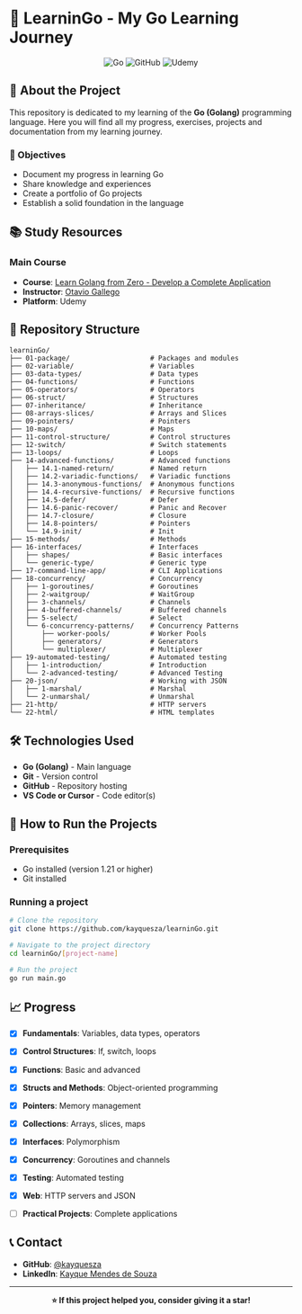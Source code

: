 # 🚀 LearninGo - My Go Learning Journey

<div align="center">

![Go](https://img.shields.io/badge/Go-00ADD8?style=for-the-badge&logo=go&logoColor=white)
![GitHub](https://img.shields.io/badge/GitHub-100000?style=for-the-badge&logo=github&logoColor=white)
![Udemy](https://img.shields.io/badge/Udemy-EC5252?style=for-the-badge&logo=Udemy&logoColor=white)

</div>

## 📖 About the Project

This repository is dedicated to my learning of the **Go (Golang)** programming language. Here you will find all my progress, exercises, projects and documentation from my learning journey.

### 🎯 Objectives

- Document my progress in learning Go
- Share knowledge and experiences
- Create a portfolio of Go projects
- Establish a solid foundation in the language

## 📚 Study Resources

### Main Course
- **Course**: [Learn Golang from Zero - Develop a Complete Application](https://www.udemy.com/course/aprenda-golang-do-zero-desenvolva-uma-aplicacao-completa)
- **Instructor**: [Otavio Gallego](https://github.com/OtavioGallego/curso-golang)
- **Platform**: Udemy

## 📁 Repository Structure

```
learninGo/
├── 01-package/                    # Packages and modules
├── 02-variable/                   # Variables
├── 03-data-types/                 # Data types
├── 04-functions/                  # Functions
├── 05-operators/                  # Operators
├── 06-struct/                     # Structures
├── 07-inheritance/                # Inheritance
├── 08-arrays-slices/              # Arrays and Slices
├── 09-pointers/                   # Pointers
├── 10-maps/                       # Maps
├── 11-control-structure/          # Control structures
├── 12-switch/                     # Switch statements
├── 13-loops/                      # Loops
├── 14-advanced-functions/         # Advanced functions
│   ├── 14.1-named-return/         # Named return
│   ├── 14.2-variadic-functions/   # Variadic functions
│   ├── 14.3-anonymous-functions/  # Anonymous functions
│   ├── 14.4-recursive-functions/  # Recursive functions
│   ├── 14.5-defer/                # Defer
│   ├── 14.6-panic-recover/        # Panic and Recover
│   ├── 14.7-closure/              # Closure
│   ├── 14.8-pointers/             # Pointers
│   └── 14.9-init/                 # Init
├── 15-methods/                    # Methods
├── 16-interfaces/                 # Interfaces
│   ├── shapes/                    # Basic interfaces
│   └── generic-type/              # Generic type
├── 17-command-line-app/           # CLI Applications
├── 18-concurrency/                # Concurrency
│   ├── 1-goroutines/              # Goroutines
│   ├── 2-waitgroup/               # WaitGroup
│   ├── 3-channels/                # Channels
│   ├── 4-buffered-channels/       # Buffered channels
│   ├── 5-select/                  # Select
│   └── 6-concurrency-patterns/    # Concurrency Patterns
│       ├── worker-pools/          # Worker Pools
│       ├── generators/            # Generators
│       └── multiplexer/           # Multiplexer
├── 19-automated-testing/          # Automated testing
│   ├── 1-introduction/            # Introduction
│   └── 2-advanced-testing/        # Advanced Testing
├── 20-json/                       # Working with JSON
│   ├── 1-marshal/                 # Marshal
│   └── 2-unmarshal/               # Unmarshal
├── 21-http/                       # HTTP servers
└── 22-html/                       # HTML templates
```

## 🛠️ Technologies Used

- **Go (Golang)** - Main language
- **Git** - Version control
- **GitHub** - Repository hosting
- **VS Code or Cursor** - Code editor(s)

## 🚀 How to Run the Projects

### Prerequisites
- Go installed (version 1.21 or higher)
- Git installed

### Running a project
```bash
# Clone the repository
git clone https://github.com/kayquesza/learninGo.git

# Navigate to the project directory
cd learninGo/[project-name]

# Run the project
go run main.go
```

## 📈 Progress

- [x] **Fundamentals**: Variables, data types, operators
- [x] **Control Structures**: If, switch, loops
- [x] **Functions**: Basic and advanced
- [x] **Structs and Methods**: Object-oriented programming
- [x] **Pointers**: Memory management
- [x] **Collections**: Arrays, slices, maps
- [x] **Interfaces**: Polymorphism
- [x] **Concurrency**: Goroutines and channels
- [x] **Testing**: Automated testing
- [x] **Web**: HTTP servers and JSON
- [ ] **Practical Projects**: Complete applications


## 📞 Contact

- **GitHub**: [@kayquesza](https://github.com/kayquesza)
- **LinkedIn**: [Kayque Mendes de Souza](https://linkedin.com/in/kayquesza)

---

<div align="center">

**⭐ If this project helped you, consider giving it a star!**

</div>

